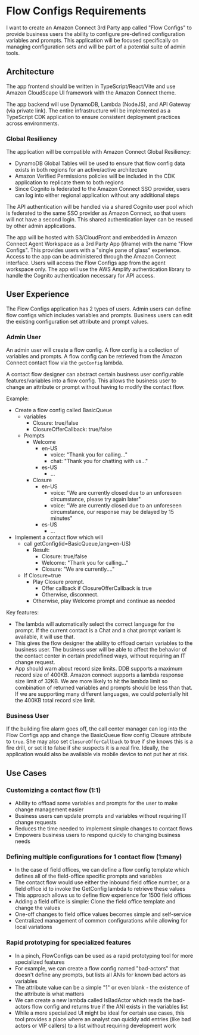 # Flow Configs Requirements

I want to create an Amazon Connect 3rd Party app called "Flow Configs" to provide business users the ability to configure pre-defined configuration variables and prompts. This application will be focused specifically on managing configuration sets and will be part of a potential suite of admin tools.

## Architecture

The app frontend should be written in TypeScript/React/Vite and use Amazon CloudScape UI framework with the Amazon Connect theme.

The app backend will use DynamoDB, Lambda (NodeJS), and API Gateway (via private link). The entire infrastructure will be implemented as a TypeScript CDK application to ensure consistent deployment practices across environments.

### Global Resiliency

The application will be compatible with Amazon Connect Global Resiliency:

- DynamoDB Global Tables will be used to ensure that flow config data exists in both regions for an active/active architecture
- Amazon Verified Permissions policies will be included in the CDK application to replicate them to both regions
- Since Cognito is federated to the Amazon Connect SSO provider, users can log into either regional application without any additional steps

The API authentication will be handled via a shared Cognito user pool which is federated to the same SSO provider as Amazon Connect, so that users will not have a second login. This shared authentication layer can be reused by other admin applications.

The app will be hosted with S3/CloudFront and embedded in Amazon Connect Agent Workspace as a 3rd Party App (iframe) with the name "Flow Configs". This provides users with a "single pane of glass" experience. Access to the app can be administered through the Amazon Connect interface. Users will access the Flow Configs app from the agent workspace only. The app will use the AWS Amplify authentication library to handle the Cognito authentication necessary for API access.

## User Experience

The Flow Configs application has 2 types of users. Admin users can define flow configs which includes variables and prompts. Business users can edit the existing configuration set attribute and prompt values.

### Admin User

An admin user will create a flow config. A flow config is a collection of variables and prompts. A flow config can be retrieved from the Amazon Connect contact flow via the `getConfig` lambda.

A contact flow designer can abstract certain business user configurable features/variables into a flow config. This allows the business user to change an attribute or prompt without having to modify the contact flow.

Example:

- Create a flow config called BasicQueue
  - variables
    - Closure: true/false
    - ClosureOfferCallback: true/false
  - Prompts
    - Welcome
      - en-US
        - voice: "Thank you for calling..."
        - chat: "Thank you for chatting with us..."
      - es-US
        - ...
    - Closure
      - en-US
        - voice: "We are currently closed due to an unforeseen circumstance, please try again later"
        - voice: "We are currently closed due to an unforeseen circumstance, our response may be delayed by 15 minutes"
      - es-US
        - ...
- Implement a contact flow which will
  - call getConfig(id=BasicQueue,lang=en-US)
    - Result:
      - Closure: true/false
      - Welcome: "Thank you for calling..."
      - Closure: "We are currently...."
  - If Closure=true
    - Play Closure prompt.
      - Offer callback if ClosureOfferCallback is true
      - Otherwise, disconnect.
    - Otherwise, play Welcome prompt and continue as needed

Key features:

- The lambda will automatically select the correct language for the prompt. If the current contact is a Chat and a chat prompt variant is available, it will use that.
- This gives the flow designer the ability to offload certain variables to the business user. The business user will be able to affect the behavior of the contact center in certain predefined ways, without requiring an IT change request.
- App should warn about record size limits. DDB supports a maximum record size of 400KB. Amazon connect supports a lambda response size limit of 32KB. We are more likely to hit the lambda limit so combination of returned variables and prompts should be less than that. If we are supporting many different languages, we could potentially hit the 400KB total record size limit.

### Business User

If the building fire alarm goes off, the call center manager can log into the Flow Configs app and change the BasicQueue flow config Closure attribute to `true`. She may also set `ClosureOfferCallback` to true if she knows this is a fire drill, or set it to false if she suspects it is a real fire. Ideally, the application would also be available via mobile device to not put her at risk.

## Use Cases

### Customizing a contact flow (1:1)

- Ability to offload some variables and prompts for the user to make change management easier
- Business users can update prompts and variables without requiring IT change requests
- Reduces the time needed to implement simple changes to contact flows
- Empowers business users to respond quickly to changing business needs

### Defining multiple configurations for 1 contact flow (1:many)

- In the case of field offices, we can define a flow config template which defines all of the field-office specific prompts and variables
- The contact flow would use either the inbound field office number, or a field office id to invoke the GetConfig lambda to retrieve these values
- This approach allows us to define flow experience for 1500 field offices
- Adding a field office is simple: Clone the field office template and change the values
- One-off changes to field office values becomes simple and self-service
- Centralized management of common configurations while allowing for local variations

### Rapid prototyping for specialized features

- In a pinch, FlowConfigs can be used as a rapid prototyping tool for more specialized features
- For example, we can create a flow config named "bad-actors" that doesn't define any prompts, but lists all ANIs for known bad actors as variables
- The attribute value can be a simple "1" or even blank - the existence of the attribute is what matters
- We can create a new lambda called IsBadActor which reads the bad-actors flow config and returns true if the ANI exists in the variables list
- While a more specialized UI might be ideal for certain use cases, this tool provides a place where an analyst can quickly add entries (like bad actors or VIP callers) to a list without requiring development work
